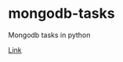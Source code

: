 # mongodb-tasks
Mongodb tasks in python

[Link](https://docs.google.com/document/d/1uIvUjO8S8dS8nDatupqdDqonjLIbxNjNLkdWmD3C5VI/edit)